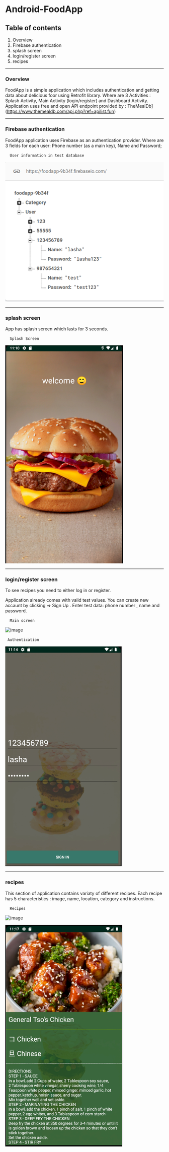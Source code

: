 # Android-FoodApp


## Table of contents
  1. Overview
  2. Firebase authentication
  3. splash screen
  4. login/register screen
  5. recipes 
  
---

### Overview

FoodApp is a simple application which includes authentication and getting data about delicious foor using Retrofit library.
Where are 3 Activities : Splash Activity, Main Activity (login/register) and Dashboard Activity.
Application uses free and open API endpoint provided by : TheMealDb](https://www.themealdb.com/api.php?ref=apilist.fun)

---

### Firebase authentication

FoodApp application uses Firebase as an authentication provider. Where are 3 fields for each user: Phone number (as a main key), Name and Password;
    
      User information in test database
      
![image](https://github.com/LashaMetreveli/Android-FoodApp/blob/master/images/1.png)

---

### splash screen

App has splash screen which lasts for 3 seconds.

      Splash Screen
      
![image](https://github.com/LashaMetreveli/Android-FoodApp/blob/master/images/2.png)

---

### login/register screen

To see recipes you need to  either log in or register. 

Application already comes with valid test values. You can create new accaunt by clicking => Sign Up . Enter test data: phone number , name and password.

      Main screen
      
![image](https://github.com/LashaMetreveli/Android-FoodApp/blob/master/images3.png)

     Authentication
      
![image](https://github.com/LashaMetreveli/Android-FoodApp/blob/master/images/4.png)

---

### recipes 

This section of application contains variaty of different recipes. Each recipe has 5 characteristics : image, name, location, category and instructions.

      Recipes
      
![image](https://github.com/LashaMetreveli/Android-FoodApp/blob/master/images5.png)

      
![image](https://github.com/LashaMetreveli/Android-FoodApp/blob/master/images/6.png)
